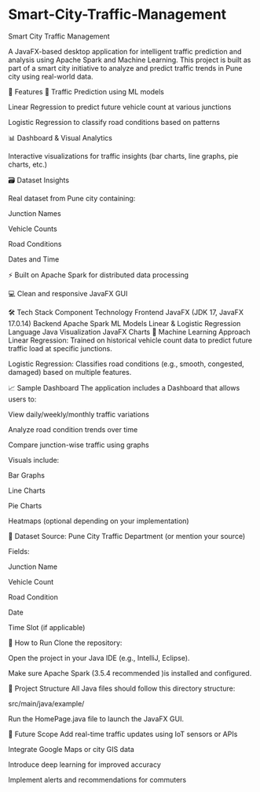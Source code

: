 # Smart-City-Traffic-Management
Smart City Traffic Management



A JavaFX-based desktop application for intelligent traffic prediction and analysis using Apache Spark and Machine Learning. This project is built as part of a smart city initiative to analyze and predict traffic trends in Pune city using real-world data.

📌 Features
🔮 Traffic Prediction using ML models

Linear Regression to predict future vehicle count at various junctions

Logistic Regression to classify road conditions based on patterns

📊 Dashboard & Visual Analytics

Interactive visualizations for traffic insights (bar charts, line graphs, pie charts, etc.)

🗃️ Dataset Insights

Real dataset from Pune city containing:

Junction Names

Vehicle Counts

Road Conditions

Dates and Time

⚡ Built on Apache Spark for distributed data processing

💻 Clean and responsive JavaFX GUI

🛠️ Tech Stack
Component	Technology
Frontend	JavaFX (JDK 17, JavaFX 17.0.14)
Backend	Apache Spark
ML Models	Linear & Logistic Regression
Language	Java
Visualization	JavaFX Charts
🧠 Machine Learning Approach
Linear Regression: Trained on historical vehicle count data to predict future traffic load at specific junctions.

Logistic Regression: Classifies road conditions (e.g., smooth, congested, damaged) based on multiple features.

📈 Sample Dashboard
The application includes a Dashboard that allows users to:

View daily/weekly/monthly traffic variations

Analyze road condition trends over time

Compare junction-wise traffic using graphs

Visuals include:

Bar Graphs

Line Charts

Pie Charts

Heatmaps (optional depending on your implementation)

📂 Dataset
Source: Pune City Traffic Department (or mention your source)

Fields:

Junction Name

Vehicle Count

Road Condition

Date

Time Slot (if applicable)

🚀 How to Run
Clone the repository:

Open the project in your Java IDE (e.g., IntelliJ, Eclipse).

Make sure Apache Spark (3.5.4 recommended )is installed and configured.


📁 Project Structure
All Java files should follow this directory structure:

src/main/java/example/



Run the HomePage.java file to launch the JavaFX GUI.

📌 Future Scope
Add real-time traffic updates using IoT sensors or APIs

Integrate Google Maps or city GIS data

Introduce deep learning for improved accuracy

Implement alerts and recommendations for commuters




